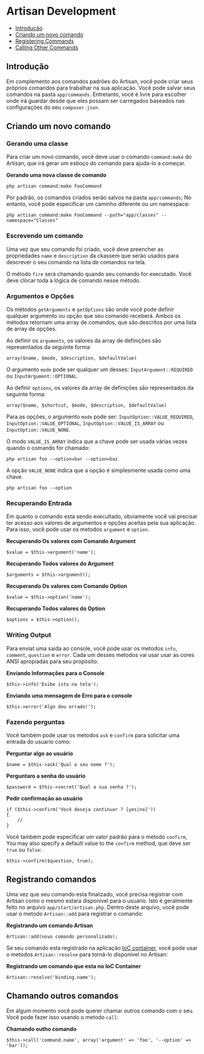 # Artisan Development

- [Introdução](#introduction)
- [Criando um novo comando](#building-a-command)
- [Registering Commands](#registering-commands)
- [Calling Other Commands](#calling-other-commands)

<a name="introduction"></a>
## Introdução

Em complemento aos comandos padrões do Artisan, você pode criar seus próprios comandos para trabalhar na sua aplicação. Você pode salvar seus comandos na pasta `app/commands`. Entretanto, você é livre para escolher onde irá guardar desde que eles possam ser carregados baseados nas configurações do seu `composer.json`.

<a name="building-a-command"></a>
## Criando um novo comando

### Gerando uma classe

Para criar um novo comando, você deve usar o comando `command:make` do Artisan, que irá gerar um esboço do comando para ajuda-lo a começar.

**Gerando uma nova classe de comando**

	php artisan command:make FooCommand

Por padrão, os comandos criados serão salvos na pasta `app/commands`; No entanto, você pode especificar um caminho diferente ou um namespace:

	php artisan command:make FooCommand --path="app/classes" --namespace="Classes"

### Escrevendo um comando

Uma vez que seu comando foi criado, você deve preencher as propriedades `name` e `description` da ckassem que serão usados para descrever o seu comando na lista de comandos na tela.

O método `fire` será chamando quando seu comando for executado. Você deve clocar toda a lógica de comando nesse método.

### Argumentos e Opções

Os métodos `getArguments` e `getOptions` são onde você pode definir qualquer argumento ou opção que seu comando receberá. Ambos os métodos retornam uma array de comandos, que são descritos por uma lista de array de opções.

Ao definir os `arguments`,  os valores da array de definições são representados da seguinte forma:

	array($name, $mode, $description, $defaultValue)

O argumento `mode` pode ser qualquer um desses: `InputArgument::REQUIRED` ou `InputArgument::OPTIONAL`.

Ao definir `options`, os valores da array de definições são representados da seguinte forma:

	array($name, $shortcut, $mode, $description, $defaultValue)

Para as opções, o argumento `mode` pode ser: `InputOption::VALUE_REQUIRED`, `InputOption::VALUE_OPTIONAL`, `InputOption::VALUE_IS_ARRAY` ou `InputOption::VALUE_NONE`.

O modo `VALUE_IS_ARRAY` indica que a chave pode ser usada várias vezes quando o comando for chamado:

	php artisan foo --option=bar --option=baz

A opção `VALUE_NONE` indica que a opção é simplesmente usada como uma chave.

	php artisan foo --option

### Recuperando Entrada

Em quanto o comando esta sendo execultado, obviamente você vai precisar ter acesso aos valores de argumentos e opções aceitas pela sua aplicação. Para isso, você pode usar os metodos `argument` e `option`.

**Recuperando Os valores com Comando Argument**

	$value = $this->argument('name');

**Recuperando Todos valores do Argument**

	$arguments = $this->argument();

**Recuperando Os valores com Comando Option**

	$value = $this->option('name');

**Recuperando Todos valores do Option**

	$options = $this->option();

### Writing Output

Para enviat uma saida ao console, você pode usar os metodos `info`, `comment`, `question` e `error`. Cada um desses metodos vai usar usar as cores ANSI apropiadas para seu propósito.

**Enviando Informações para o Console**

	$this->info('Exibe isto na tela');

**Enviando uma mensagem de Erro para o console**

	$this->error('Algo deu errado!');

### Fazendo perguntas

Você também pode usar os metodos `ask` e `confirm` para solicitar uma entrada do usuario como:

**Perguntar algo ao usuário**

	$name = $this->ask('Qual o seu nome ?');

**Perguntaro a senha do usuário**

	$password = $this->secret('Qual a sua senha ?');

**Pedir confirmação ao usuário**

	if ($this->confirm('Você deseja continuar ? [yes|no]'))
	{
		//
	}

Você também pode especificar um valor padrão para o metodo `confirm`, 
You may also specify a default value to the `confirm` method, que deve ser `true` ou `false`:

	$this->confirm($question, true);

<a name="registering-commands"></a>
## Registrando comandos

Uma vez que seu comando esta finalizado, você precisa registrar com Artisan como o mesmo estara disponível para o usuário. Isto é geralmente feito no arquivo `app/start/artisan.php`. Dentro deste arquivo, você pode usar o metodo `Artisan::add` para registrar o comando:

**Registrando um comando Artisan**

	Artisan::add(novo comando personalizado);

Se seu comando esta registrado na aplicação [IoC container](/docs/ioc), você pode usar o metodos `Artisan::resolve` para torná-lo disponível no Artisan:

**Registrando um comando que esta no IoC Container**

	Artisan::resolve('binding.name');

<a name="calling-other-commands"></a>
## Chamando outros comandos

Em algum momento você pode querer chamar outros comando com o seu. Você pode fazer isso usando o metodo `call`:

**Chamando outho comando**

	$this->call('command.name', array('argument' => 'foo', '--option' => 'bar'));
